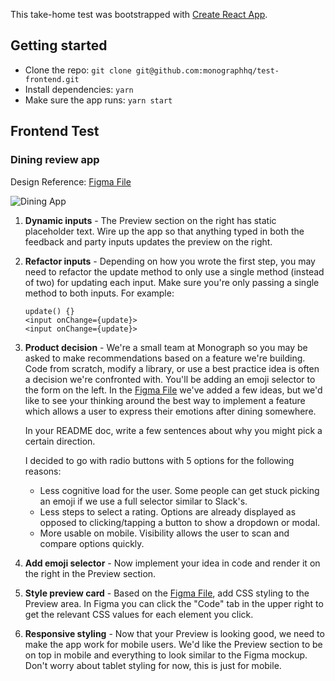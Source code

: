 This take-home test was bootstrapped with [Create React App](https://github.com/facebook/create-react-app).

## Getting started

- Clone the repo: `git clone git@github.com:monographhq/test-frontend.git`
- Install dependencies: `yarn`
- Make sure the app runs: `yarn start`

## Frontend Test

### Dining review app

Design Reference: [Figma File](https://www.figma.com/file/jjqRhIa54hOakjjAWkpbmC/Take-home-frontend-test?node-id=0%3A1)

![Dining App](/app.png)

1. **Dynamic inputs** - The Preview section on the right has static placeholder text. Wire up the app so that anything typed in both the feedback and party inputs updates the preview on the right.
2. **Refactor inputs** - Depending on how you wrote the first step, you may need to refactor the update method to only use a single method (instead of two) for updating each input. Make sure you're only passing a single method to both inputs. For example:
   ```
   update() {}
   <input onChange={update}>
   <input onChange={update}>
   ```
3. **Product decision** - We're a small team at Monograph so you may be asked to make recommendations based on a feature we're building. Code from scratch, modify a library, or use a best practice idea is often a decision we're confronted with. You'll be adding an emoji selector to the form on the left. In the [Figma File](https://www.figma.com/file/jjqRhIa54hOakjjAWkpbmC/Take-home-frontend-test?node-id=0%3A1) we've added a few ideas, but we'd like to see your thinking around the best way to implement a feature which allows a user to express their emotions after dining somewhere.

   In your README doc, write a few sentences about why you might pick a certain direction.

   I decided to go with radio buttons with 5 options for the following reasons:

   - Less cognitive load for the user. Some people can get stuck picking an emoji if we use a full selector similar to Slack's.
   - Less steps to select a rating. Options are already displayed as opposed to clicking/tapping a button to show a dropdown or modal.
   - More usable on mobile. Visibility allows the user to scan and compare options quickly.

4. **Add emoji selector** - Now implement your idea in code and render it on the right in the Preview section.
5. **Style preview card** - Based on the [Figma File](https://www.figma.com/file/jjqRhIa54hOakjjAWkpbmC/Take-home-frontend-test?node-id=0%3A1), add CSS styling to the Preview area. In Figma you can click the "Code" tab in the upper right to get the relevant CSS values for each element you click.
6. **Responsive styling** - Now that your Preview is looking good, we need to make the app work for mobile users. We'd like the Preview section to be on top in mobile and everything to look similar to the Figma mockup. Don't worry about tablet styling for now, this is just for mobile.
